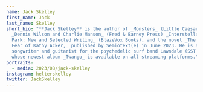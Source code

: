 ```yaml
---
name: Jack Skelley
first_name: Jack
last_name: Skelley
short_bio: "**Jack Skelley** is the author of _Monsters_ (Little Caesar Press),
  _Dennis Wilson and Charlie Manson_ (Fred & Barney Press) _Interstellar Theme
  Park: New and Selected Writing_ (BlazeVox Books), and the novel _The Complete
  Fear of Kathy Acker,_ published by Semiotext(e) in June 2023. He is a
  songwriter and guitarist for the psychedelic surf band Lawndale (SST Records),
  whose newest album _Twango_ is available on all streaming platforms."
portraits:
  - media: 2023/08/jack-skelley
instagram: helterskelley
twitter: JackSkelley
---
```

